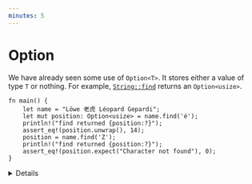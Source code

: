 ```yaml
---
minutes: 5
---
```


# Option

We have already seen some use of `Option<T>`. It stores either a value of type
`T` or nothing. For example,
[`String::find`](https://doc.rust-lang.org/stable/std/string/struct.String.html#method.find)
returns an `Option<usize>`.

```rust,editable,should_panic
fn main() {
    let name = "Löwe 老虎 Léopard Gepardi";
    let mut position: Option<usize> = name.find('é');
    println!("find returned {position:?}");
    assert_eq!(position.unwrap(), 14);
    position = name.find('Z');
    println!("find returned {position:?}");
    assert_eq!(position.expect("Character not found"), 0);
}
```

<details>

- `Option` is widely used, not just in the standard library. Remember that values
  in Rust cannot be `null`, so the primary way to get an optional value is to 
  wrap it in an `Option`.
- `unwrap` will return the value in an `Option`, or panic. `expect` is similar
  but takes an error message.
  - You can panic on None, but you can't "accidentally" forget to check for
    None.
  - It's common to `unwrap`/`expect` all over the place when hacking something
    together, but production code typically handles `None` in a nicer fashion.
- The niche optimization means that `Option<T>` often has the same size in
  memory as `T`.

</details>
